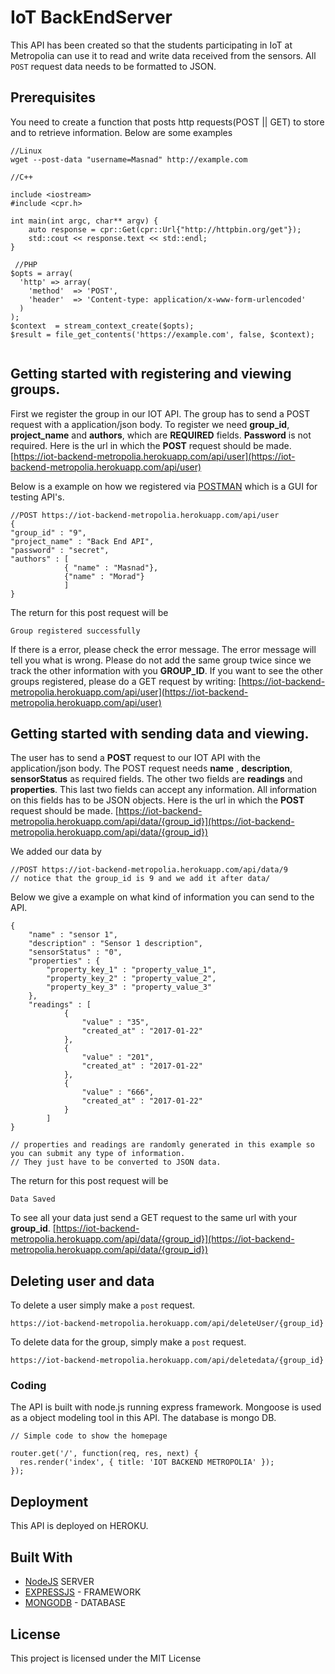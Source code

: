 # IoT BackEndServer

This API has been created so that the students participating in IoT at Metropolia can use it to read and write data received from the sensors.
All `POST` request data needs to be formatted to JSON.


## Prerequisites

You need to create a function that posts http requests(POST || GET) to store and to retrieve information. Below are some examples

```
//Linux
wget --post-data "username=Masnad" http://example.com

//C++

include <iostream>
#include <cpr.h>

int main(int argc, char** argv) {
    auto response = cpr::Get(cpr::Url{"http://httpbin.org/get"});
    std::cout << response.text << std::endl;
}

 //PHP
$opts = array(
  'http' => array(
    'method'  => 'POST',
    'header'  => 'Content-type: application/x-www-form-urlencoded'
  )
);
$context  = stream_context_create($opts);
$result = file_get_contents('https://example.com', false, $context);


```

## Getting started with registering and viewing groups.

First we register the group in our IOT API. The group has to send a POST request with a application/json body.
To register we need **group_id**, **project_name** and **authors**, which are **REQUIRED** fields. **Password** is not required.
Here is the url in which the **POST** request should be made.
[https://iot-backend-metropolia.herokuapp.com/api/user](https://iot-backend-metropolia.herokuapp.com/api/user)

Below is a example on how we registered via [POSTMAN](https://www.getpostman.com/) which is a GUI for testing API's.

```
//POST https://iot-backend-metropolia.herokuapp.com/api/user
{
"group_id" : "9",
"project_name" : "Back End API",
"password" : "secret",
"authors" : [
			{ "name" : "Masnad"},
			{"name" : "Morad"}
			]
}

```

The return for this post request will be

```
Group registered successfully
```

If there is a error, please check the error message. The error message will tell you what is wrong. Please do not add the same group twice
since we track the other information with you **GROUP_ID**.
If you want to see the other groups registered, please do a GET request by writing:
[https://iot-backend-metropolia.herokuapp.com/api/user](https://iot-backend-metropolia.herokuapp.com/api/user)


## Getting started with sending data and viewing.

The user has to send a **POST** request to our IOT API with the application/json body.
The POST request needs **name** , **description**, **sensorStatus** as required fields.
The other two fields are **readings** and **properties**. This last two fields can accept any information. All information on this fields has to be
JSON objects.
Here is the url in which the **POST** request should be made.
[https://iot-backend-metropolia.herokuapp.com/api/data/{group_id}](https://iot-backend-metropolia.herokuapp.com/api/data/{group_id})

We added our data by
```
//POST https://iot-backend-metropolia.herokuapp.com/api/data/9
// notice that the group_id is 9 and we add it after data/
```
Below we give a example on what kind of information you can send to the API.

```
{
	"name" : "sensor 1",
	"description" : "Sensor 1 description",
	"sensorStatus" : "0",
	"properties" : {
		"property_key_1" : "property_value_1",
		"property_key_2" : "property_value_2",
		"property_key_3" : "property_value_3"
	},
	"readings" : [
			{
				"value" : "35",
				"created_at" : "2017-01-22"
			},
			{
				"value" : "201",
				"created_at" : "2017-01-22"
			},
			{
				"value" : "666",
				"created_at" : "2017-01-22"
			}
		]
}

// properties and readings are randomly generated in this example so you can submit any type of information.
// They just have to be converted to JSON data.

```
The return for this post request will be

```
Data Saved
```

To see all your data just send a GET request to the same url with your **group_id**.
[https://iot-backend-metropolia.herokuapp.com/api/data/{group_id}](https://iot-backend-metropolia.herokuapp.com/api/data/{group_id})


## Deleting user and data
To delete a user simply make a `post` request.
```
https://iot-backend-metropolia.herokuapp.com/api/deleteUser/{group_id}
```
To delete data for the group, simply make a `post` request.
```
https://iot-backend-metropolia.herokuapp.com/api/deletedata/{group_id}
```

### Coding

The API is built with node.js running express framework. Mongoose is used as a object modeling tool in this API.
The database is mongo DB.

```
// Simple code to show the homepage

router.get('/', function(req, res, next) {
  res.render('index', { title: 'IOT BACKEND METROPOLIA' });
});

```

## Deployment

This API is deployed on HEROKU.

## Built With

* [NodeJS](https://nodejs.org/en/) SERVER
* [EXPRESSJS](https://expressjs.com/) - FRAMEWORK
* [MONGODB](https://www.mongodb.com/) - DATABASE


## License

This project is licensed under the MIT License

